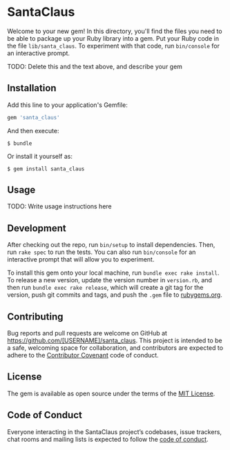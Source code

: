 # SantaClaus

Welcome to your new gem! In this directory, you'll find the files you need to be able to package up your Ruby library into a gem. Put your Ruby code in the file `lib/santa_claus`. To experiment with that code, run `bin/console` for an interactive prompt.

TODO: Delete this and the text above, and describe your gem

## Installation

Add this line to your application's Gemfile:

```ruby
gem 'santa_claus'
```

And then execute:

    $ bundle

Or install it yourself as:

    $ gem install santa_claus

## Usage

TODO: Write usage instructions here

## Development

After checking out the repo, run `bin/setup` to install dependencies. Then, run `rake spec` to run the tests. You can also run `bin/console` for an interactive prompt that will allow you to experiment.

To install this gem onto your local machine, run `bundle exec rake install`. To release a new version, update the version number in `version.rb`, and then run `bundle exec rake release`, which will create a git tag for the version, push git commits and tags, and push the `.gem` file to [rubygems.org](https://rubygems.org).

## Contributing

Bug reports and pull requests are welcome on GitHub at https://github.com/[USERNAME]/santa_claus. This project is intended to be a safe, welcoming space for collaboration, and contributors are expected to adhere to the [Contributor Covenant](http://contributor-covenant.org) code of conduct.

## License

The gem is available as open source under the terms of the [MIT License](https://opensource.org/licenses/MIT).

## Code of Conduct

Everyone interacting in the SantaClaus project’s codebases, issue trackers, chat rooms and mailing lists is expected to follow the [code of conduct](https://github.com/[USERNAME]/santa_claus/blob/master/CODE_OF_CONDUCT.md).
